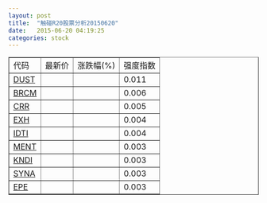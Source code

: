 ```yaml
---
layout: post
title:  "触碰R20股票分析20150620"
date:   2015-06-20 04:19:25
categories: stock
---
```

<script type="text/javascript">
var stockList = []
stockList.push('gb_dust');
stockList.push('gb_brcm');
stockList.push('gb_crr');
stockList.push('gb_exh');
stockList.push('gb_idti');
stockList.push('gb_ment');
stockList.push('gb_kndi');
stockList.push('gb_syna');
stockList.push('gb_epe');
</script>

<table border="1">
 <tr>
 <td>代码</td>
  <td>最新价</td>
  <td>涨跌幅(%)</td>
 <td>强度指数</td>
</tr>
  <tr id="dust"><td><a href="http://stock.finance.sina.com.cn/usstock/quotes/DUST.html" target="_blank">DUST</a></td><td></td><td></td><td>0.011</td></tr>
  <tr id="brcm"><td><a href="http://stock.finance.sina.com.cn/usstock/quotes/BRCM.html" target="_blank">BRCM</a></td><td></td><td></td><td>0.006</td></tr>
  <tr id="crr"><td><a href="http://stock.finance.sina.com.cn/usstock/quotes/CRR.html" target="_blank">CRR</a></td><td></td><td></td><td>0.005</td></tr>
  <tr id="exh"><td><a href="http://stock.finance.sina.com.cn/usstock/quotes/EXH.html" target="_blank">EXH</a></td><td></td><td></td><td>0.004</td></tr>
  <tr id="idti"><td><a href="http://stock.finance.sina.com.cn/usstock/quotes/IDTI.html" target="_blank">IDTI</a></td><td></td><td></td><td>0.004</td></tr>
  <tr id="ment"><td><a href="http://stock.finance.sina.com.cn/usstock/quotes/MENT.html" target="_blank">MENT</a></td><td></td><td></td><td>0.003</td></tr>
  <tr id="kndi"><td><a href="http://stock.finance.sina.com.cn/usstock/quotes/KNDI.html" target="_blank">KNDI</a></td><td></td><td></td><td>0.003</td></tr>
  <tr id="syna"><td><a href="http://stock.finance.sina.com.cn/usstock/quotes/SYNA.html" target="_blank">SYNA</a></td><td></td><td></td><td>0.003</td></tr>
  <tr id="epe"><td><a href="http://stock.finance.sina.com.cn/usstock/quotes/EPE.html" target="_blank">EPE</a></td><td></td><td></td><td>0.003</td></tr>
</table>
